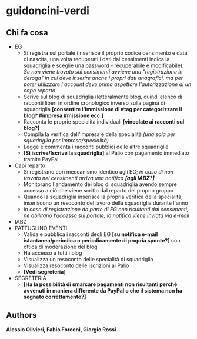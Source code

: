 # guidoncini-verdi

## Chi fa cosa
- EG
  - Si registra sul portale (inserisce il proprio codice censimento e data di nascita, una volta recuperati i dati dai censimenti indica la squadriglia e sceglie una password - recuperabile e modificabile). *Se non viene trovato sui censimenti avviene una "registrazione in deroga" in cui deve inserire anche i propri dati anagrafici, ma per poter utilizzare l'account deve prima aspettare l'autorizzazione di un capo reparto*
  - Scrive sul blog di squadriglia (letteralmente blog, quindi elenco di racconti liberi in ordine cronologico inverso sulla pagina di squadriglia **[consentire l'immissione di #tag per categorizzare il blog? #impresa #missione ecc.]**
  - Racconta le proprie specialità individuali **[vincolate ai racconti sul blog?]**
  - Compila la verifica dell'impresa e della specialità *(una sola per squadriglia per impresa/specialità)*
  - Legge e commenta i racconti pubblici delle altre squadriglie
  - **[Si iscrive/Iscrive la squadriglia]** al Palio con pagamento immediato tramite PayPal
- Capi reparto
  - Si registrano con meccanismo identico agli EG; *in caso di non trovato nei censimenti arriva una notifica **[agli IABZ?]***
  - Monitorano l'andamento dei blog di squadriglia avendo sempre accesso a ciò che viene scritto dal reparto del proprio gruppo
  - Quando la squadriglia inserisce la propria verifica della specialità, inseriscono un resoconto del lavoro della squadriglia durante l'anno
  - *In caso di registrazione da parte di EG non risultanti dai censimenti, ne abilitano l'accesso sul portale; la notifica viene inviata via e-mail*
- IABZ
- PATTUGLINO EVENTI
  - Valida e pubblica i racconti degli EG **[su notifica e-mail istantanea/periodica o periodicamente di propria sponte?]** con ottica di moderazione del blog
  - Ha accesso a tutti i blog
  - Visualizza un resoconto delle specialità di squadriglia
  - Visualizza resoconto delle iscrizioni al Palio
  - **[Vedi segreteria]**
- SEGRETERIA
  - **[Ha la possibilità di smarcare pagamenti non risultanti perché avvenuti in maniera differente da PayPal o che il sistema non ha segnato correttamente?]**


## Authors
**Alessio Olivieri, Fabio Forconi, Giorgio Rossi**
